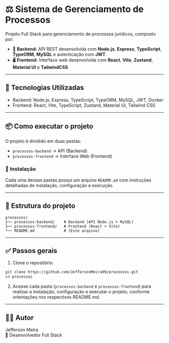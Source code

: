 # ⚖️ Sistema de Gerenciamento de Processos

Projeto Full Stack para gerenciamento de processos jurídicos, composto por:

- 📑 **Backend:** API REST desenvolvida com **Node.js**, **Express**, **TypeScript**, **TypeORM**, **MySQL** e autenticação com **JWT**.
- 🖥️ **Frontend:** Interface web desenvolvida com **React**, **Vite**, **Zustand**, **Material UI** e **TailwindCSS**.

---

## 🚀 Tecnologias Utilizadas

- Backend: Node.js, Express, TypeScript, TypeORM, MySQL, JWT, Docker
- Frontend: React, Vite, TypeScript, Zustand, Material UI, Tailwind CSS

---

## 📦 Como executar o projeto

O projeto é dividido em duas pastas:

- `processos-backend` → API (Backend)
- `processos-frontend` → Interface Web (Frontend)

### 🔧 Instalação

Cada uma dessas pastas possui um arquivo `README.md` com instruções detalhadas de instalação, configuração e execução.

---

## 📂 Estrutura do projeto

```
processos/
├── processos-backend/    # Backend (API Node.js + MySQL)
├── processos-frontend/   # Frontend (React + Vite)
└── README.md             # (Este arquivo)
```

---

## ✅ Passos gerais

1. Clone o repositório:

```bash
git clone https://github.com/JeffersonMeira99/processos.git
cd processos
```

2. Acesse cada pasta (`processos-backend` e `processos-frontend`) para realizar a instalação, configuração e executar o projeto, conforme orientações nos respectivos README.md.

---

## 👨‍💻 Autor

Jefferson Meira  
💼 Desenvolvedor Full Stack
